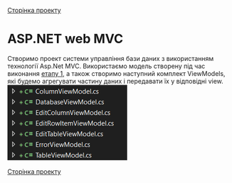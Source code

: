 [Сторінка проекту](https://github.com/Forgefill/TTP-41_IT_Course_Project)


# ASP.NET web MVC

Створимо проект системи управління бази даних з використанням технології Asp.Net MVC. Використаємо модель створену під час виконання [етапу 1](https://github.com/Forgefill/TTP-41_IT_Course_Project/tree/master/DAL), а також створимо наступний комплект ViewModels, які будемо агрегувати частину даних і передавати їх у відповідні view.
![View models](../img/ViewModels.png)



[Сторінка проекту](https://github.com/Forgefill/TTP-41_IT_Course_Project)
